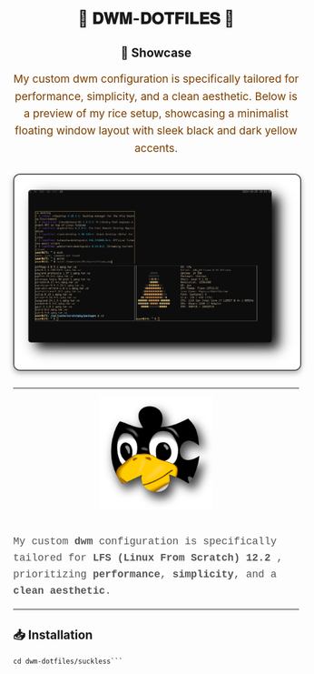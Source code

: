 <div align="center">
  <h1>🌟 <strong>𝐃𝐖𝐌-𝐃𝐎𝐓𝐅𝐈𝐋𝐄𝐒</strong> 🌟</h1>
</div>

<div align="center" style="margin: 30px 0;">
  <h2>🎨 Showcase</h2>
  <p style="font-size: 19px; line-height: 1.6; color: #7c3f00;">
    My custom dwm configuration is specifically tailored for performance, simplicity, and a clean aesthetic.  
    Below is a preview of my rice setup, showcasing a minimalist floating window layout with sleek black and dark yellow accents.
  </p>
  <img src="pictures/lfsnew.png" alt="Rice Setup Preview" width="600" style="display: block; margin: 29px auto; border: 2px solid #555; border-radius: 12px; box-shadow: 0 4px 10px rgba(0, 0, 0, 0.3);">
</div>

---

<div align="center">
  <img src="pictures/lfs.png" alt="LFS Logo" width="200" style="margin-bottom: 20px;">
</div>

<p style="font-family: 'Courier New', monospace; font-size: 18px; line-height: 1.6; color: #555;">
  My custom <strong>dwm</strong> configuration is specifically tailored for 
  <a href="https://www.linuxfromscratch.org/lfs/view/stable/" target="_blank" style="text-decoration: none; color: inherit;">
    <strong>LFS (Linux From Scratch) 12.2</strong>
  </a>, prioritizing <strong>performance</strong>, <strong>simplicity</strong>, and a <strong>clean aesthetic</strong>.
</p>

---

## 📥 **Installation**

```git clone https://github.com/user7210unix/dwm-dotfiles.git
cd dwm-dotfiles/suckless```
